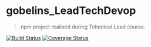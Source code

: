 # gobelins_LeadTechDevop
> npm project realised during Tchenical Lead course.

[![Build Status](https://travis-ci.com/WestFR/Gobelins-LeadTech-DevOps.svg?branch=master)](https://travis-ci.com/WestFR/Gobelins-LeadTech-DevOps)
[![Coverage Status](https://coveralls.io/repos/github/WestFR/Gobelins-LeadTech-DevOps/badge.svg?branch=master)](https://coveralls.io/github/WestFR/Gobelins-LeadTech-DevOps?branch=master)
